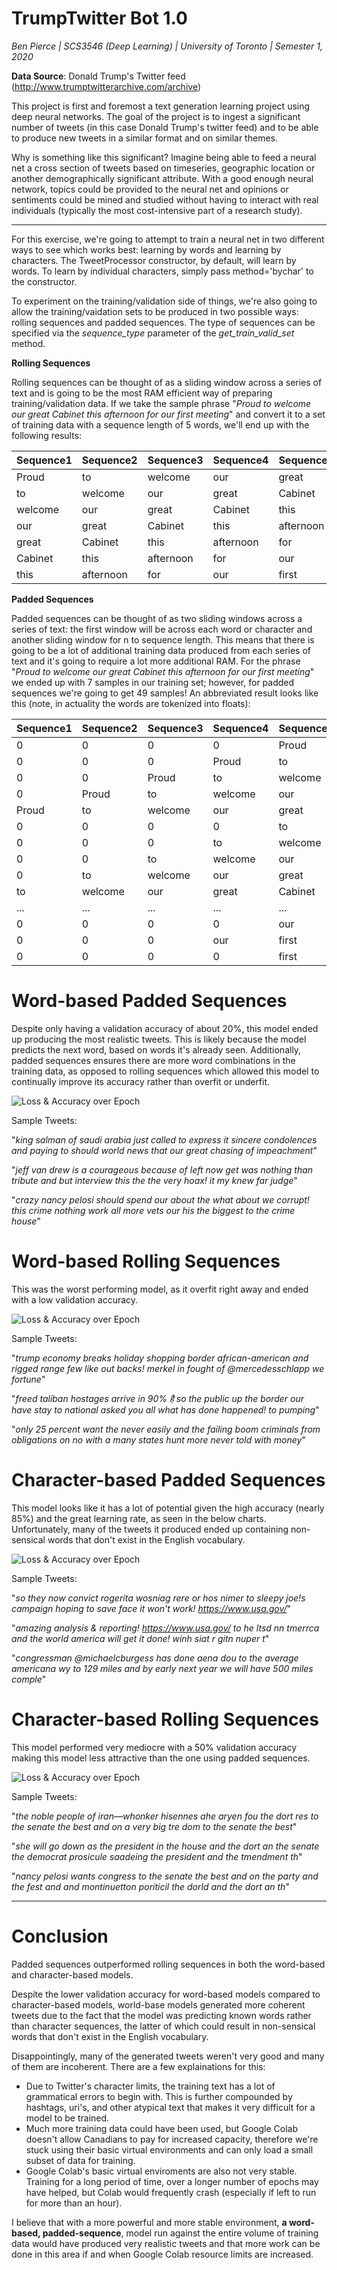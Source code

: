 # TrumpTwitter Bot 1.0

*Ben Pierce  |  SCS3546 (Deep Learning)  |  University of Toronto  |    Semester 1, 2020*

**Data Source**: Donald Trump's Twitter feed (http://www.trumptwitterarchive.com/archive)

This project is first and foremost a text generation learning project using deep neural networks. The goal of the project is to ingest a significant number of tweets (in this case Donald Trump's twitter feed) and to be able to produce new tweets in a similar format and on similar themes.

Why is something like this significant? Imagine being able to feed a neural net a cross section of tweets based on timeseries, geographic location or another demographically significant attribute. With a good enough neural network, topics could be provided to the neural net and opinions or sentiments could be mined and studied without having to interact with real individuals (typically the most cost-intensive part of a research study).

---

For this exercise, we're going to attempt to train a neural net in two different ways to see which works best: learning by words and learning by characters. The TweetProcessor constructor, by default, will learn by words. To learn by individual characters, simply pass method='bychar' to the constructor.

To experiment on the training/validation side of things, we're also going to allow the training/vaidation sets to be produced in two possible ways: rolling sequences and padded sequences. The type of sequences can be specified via the *sequence_type* parameter of the *get_train_valid_set* method.

**Rolling Sequences** 

Rolling sequences can be thought of as a sliding window across a series of text and is going to be the most RAM efficient way of preparing training/validation data. If we take the sample phrase "*Proud to welcome our great Cabinet this afternoon for our first meeting*" and convert it to a set of training data with a sequence length of 5 words, we'll end up with the following results:

Sequence1 | Sequence2 | Sequence3 | Sequence4 | Sequence5 | Label
--- | --- | --- | --- | --- | ---
Proud | to | welcome | our | great | Cabinet
to | welcome | our | great | Cabinet | this
welcome | our | great | Cabinet | this | afternoon
our | great | Cabinet | this | afternoon | for
great | Cabinet | this | afternoon | for | our
Cabinet | this | afternoon | for | our | first
this | afternoon | for | our | first | meeting

**Padded Sequences**

Padded sequences can be thought of as two sliding windows across a series of text: the first window will be across each word or character and another sliding window for n to sequence length. This means that there is going to be a lot of additional training data produced from each series of text and it's going to require a lot more additional RAM. For the phrase "*Proud to welcome our great Cabinet this afternoon for our first meeting*" we ended up with 7 samples in our training set; however, for padded sequences we're going to get 49 samples! An abbreviated result looks like this (note, in actuality the words are tokenized into floats):

Sequence1 | Sequence2 | Sequence3 | Sequence4 | Sequence5 | Label
--- | --- | --- | --- | --- | ---
0 | 0 | 0 | 0 | Proud | to
0 | 0 | 0 | Proud | to | welcome
0 | 0 | Proud | to | welcome | our
0 | Proud | to | welcome | our | great
Proud | to | welcome | our | great | Cabinet
0 | 0 | 0 | 0 | to | welcome
0 | 0 | 0 | to | welcome | our
0 | 0 | to | welcome | our | great
0 | to | welcome | our | great | Cabinet
to | welcome | our | great | Cabinet | this
... | ... | ... | ... | ... | ...
0 | 0 | 0 | 0 | our | first
0 | 0 | 0 | our | first | meeting
0 | 0 | 0 | 0 | first | meeting

# Word-based Padded Sequences

Despite only having a validation accuracy of about 20%, this model ended up producing the most realistic tweets. This is likely because the model predicts the next word, based on words it's already seen. Additionally, padded sequences ensures there are more word combinations in the training data, as opposed to rolling sequences which allowed this model to continually improve its accuracy rather than overfit or underfit.

![Loss & Accuracy over Epoch](https://github.com/benpierce/trumptwitter/raw/master/experiment1_chart.png)

Sample Tweets:

"*king salman of saudi arabia just called to express it sincere condolences and paying to should world news that our great chasing of impeachment*"

"*jeff van drew is a courageous because of left now get was nothing than tribute and but interview this the the very hoax! it my knew far judge*"

"*crazy nancy pelosi should spend our about the what about we corrupt! this crime nothing work all more vets our his the biggest to the crime house*"

# Word-based Rolling Sequences

This was the worst performing model, as it overfit right away and ended with a low validation accuracy.

![Loss & Accuracy over Epoch](https://github.com/benpierce/trumptwitter/raw/master/experiment2_chart.png)

Sample Tweets:

"*trump economy breaks holiday shopping border african-american and rigged range few like out backs! merkel in fought of @mercedesschlapp we fortune*"

"*freed taliban hostages arrive in 90% है so the public up the border our have stay to national asked you all what has done happened! to pumping*"

"*only 25 percent want the never easily and the failing boom criminals from obligations on no with a many states hunt more never told with money*"

# Character-based Padded Sequences

This model looks like it has a lot of potential given the high accuracy (nearly 85%) and the great learning rate, as seen in the below charts. Unfortunately, many of the tweets it produced ended up containing non-sensical words that don't exist in the English vocabulary.

![Loss & Accuracy over Epoch](https://github.com/benpierce/trumptwitter/raw/master/experiment3_chart.png)

Sample Tweets:

"*so they now convict rogerita wosniag rere or hos  nimer to sleepy joe!s campaign hoping to save face it won't work! https://www.usa.gov/*"

"*amazing analysis & reporting! https://www.usa.gov/ to  he ltsd nn tmerrca and the world america will get it done!  winh siat r gitn nuper t*"

"*congressman @michaelcburgess has done aena dou to the average americana wy to 129 miles and by early next year we will have 500 miles comple*"

# Character-based Rolling Sequences

This model performed very mediocre with a 50% validation accuracy making this model less attractive than the one using padded sequences.

![Loss & Accuracy over Epoch](https://github.com/benpierce/trumptwitter/raw/master/experiment4_chart.png)

Sample Tweets:

"*the noble people of iran—whonker hisennes ahe aryen fou the dort res to the senate the best and on a very big tre dom to the senate the best*"

"*she will go down as the president in the house and the dort an the senate the democrat prosicule saadeing the president and the tmendment th*"

"*nancy pelosi wants congress to the senate the best and on the party and the fest and and montinuetton poriticil the dorld and the dort an th*"

---

# Conclusion

Padded sequences outperformed rolling sequences in both the word-based and character-based models.

Despite the lower validation accuracy for word-based models compared to character-based models, world-base models generated more coherent tweets due to the fact that the model was predicting known words rather than character sequences, the latter of which could result in non-sensical words that don't exist in the English vocabulary.

Disappointingly, many of the generated tweets weren't very good and many of them are incoherent. There are a few explainations for this:

* Due to Twitter's character limits, the training text has a lot of grammatical errors to begin with. This is further compounded by hashtags, uri's, and other atypical text that makes it very difficult for a model to be trained. 
* Much more training data could have been used, but Google Colab doesn't allow Canadians to pay for increased capacity, therefore we're stuck using their basic virtual environments and can only load a small subset of data for training.
* Google Colab's basic virtual enviroments are also not very stable. Training for a long period of time, over a longer number of epochs may have helped, but Colab would frequently crash (especially if left to run for more than an hour).

I believe that with a more powerful and more stable environment, **a word-based, padded-sequence**, model run against the entire volume of training data would have produced very realistic tweets and that more work can be done in this area if and when Google Colab resource limits are increased.
